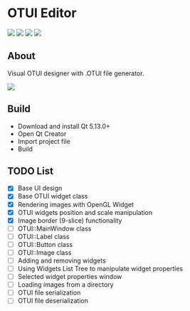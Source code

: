# OTUI Editor

![](https://img.shields.io/github/stars/Oen44/OTUIEditor) ![](https://img.shields.io/github/forks/Oen44/OTUIEditor) ![](https://img.shields.io/github/downloads/oen44/otuieditor/total) ![](https://img.shields.io/github/issues/Oen44/OTUIEditor)

## About

Visual OTUI designer with .OTUI file generator.

![](preview.gif)

## Build

- Download and install Qt 5.13.0+
- Open Qt Creator
- Import project file
- Build

## TODO List

- [x] Base UI design
- [x] Base OTUI widget class
- [x] Rendering images with OpenGL Widget
- [x] OTUI widgets position and scale manipulation
- [x] Image border (9-slice) functionality
- [ ] OTUI::MainWindow class
- [ ] OTUI::Label class
- [ ] OTUI::Button class
- [ ] OTUI::Image class
- [ ] Adding and removing widgets
- [ ] Using Widgets List Tree to manipulate widget properties
- [ ] Selected widget properties window
- [ ] Loading images from a directory
- [ ] OTUI file serialization
- [ ] OTUI file deserialization